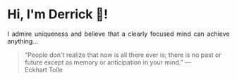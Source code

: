 # Hi, I'm Derrick 👋!
<p align="justify">I admire uniqueness and believe that a clearly focused mind can achieve anything...</p> 
<!-- #quote-start -->
<blockquote>&ldquo;People don't realize that now is all there ever is; there is no past or future except as memory or anticipation in your mind.&rdquo; &mdash; <footer>Eckhart Tolle</footer></blockquote>
<!-- #quote-end -->
